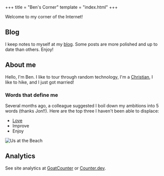 +++
title = "Ben's Corner"
template = "index.html"
+++

Welcome to my corner of the Internet!

## Blog

I keep notes to myself at my [blog](/blog). Some posts are more polished and up to date than others. Enjoy!

## About me

Hello, I'm Ben. I like to tour through random technology, I'm a [Christian](https://www.kingjamesbibleonline.org/Micah-6-8/), I like to hike, and I just got married!

### Words that define me

Several months ago, a colleague suggested I boil down my ambitions into 5 words (thanks Jon!!). Here are the top three I haven't been able to displace:

- [Love](https://www.biblegateway.com/passage/?search=Matthew%2022%3A36-40&version=KJV)
- Improve
- Enjoy

![Us at the Beach](Ben-Jen-at-beach.jpg)

## Analytics

See site analytics at [GoatCounter](https://www-bbkane-com.goatcounter.com/) or [Counter.dev](https://counter.dev/dashboard.html?user=bbkane&token=MEzACRAJKeLPGaij).
